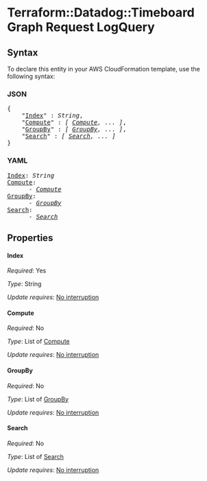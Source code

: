 # Terraform::Datadog::Timeboard Graph Request LogQuery

## Syntax

To declare this entity in your AWS CloudFormation template, use the following syntax:

### JSON

<pre>
{
    "<a href="#index" title="Index">Index</a>" : <i>String</i>,
    "<a href="#compute" title="Compute">Compute</a>" : <i>[ <a href="graph-request-logquery-compute.md">Compute</a>, ... ]</i>,
    "<a href="#groupby" title="GroupBy">GroupBy</a>" : <i>[ <a href="graph-request-logquery-groupby.md">GroupBy</a>, ... ]</i>,
    "<a href="#search" title="Search">Search</a>" : <i>[ <a href="graph-request-logquery-search.md">Search</a>, ... ]</i>
}
</pre>

### YAML

<pre>
<a href="#index" title="Index">Index</a>: <i>String</i>
<a href="#compute" title="Compute">Compute</a>: <i>
      - <a href="graph-request-logquery-compute.md">Compute</a></i>
<a href="#groupby" title="GroupBy">GroupBy</a>: <i>
      - <a href="graph-request-logquery-groupby.md">GroupBy</a></i>
<a href="#search" title="Search">Search</a>: <i>
      - <a href="graph-request-logquery-search.md">Search</a></i>
</pre>

## Properties

#### Index

_Required_: Yes

_Type_: String

_Update requires_: [No interruption](https://docs.aws.amazon.com/AWSCloudFormation/latest/UserGuide/using-cfn-updating-stacks-update-behaviors.html#update-no-interrupt)

#### Compute

_Required_: No

_Type_: List of <a href="graph-request-logquery-compute.md">Compute</a>

_Update requires_: [No interruption](https://docs.aws.amazon.com/AWSCloudFormation/latest/UserGuide/using-cfn-updating-stacks-update-behaviors.html#update-no-interrupt)

#### GroupBy

_Required_: No

_Type_: List of <a href="graph-request-logquery-groupby.md">GroupBy</a>

_Update requires_: [No interruption](https://docs.aws.amazon.com/AWSCloudFormation/latest/UserGuide/using-cfn-updating-stacks-update-behaviors.html#update-no-interrupt)

#### Search

_Required_: No

_Type_: List of <a href="graph-request-logquery-search.md">Search</a>

_Update requires_: [No interruption](https://docs.aws.amazon.com/AWSCloudFormation/latest/UserGuide/using-cfn-updating-stacks-update-behaviors.html#update-no-interrupt)


